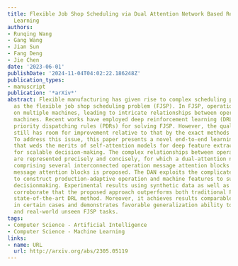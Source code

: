 ```yaml
---
title: Flexible Job Shop Scheduling via Dual Attention Network Based Reinforcement
  Learning
authors:
- Runqing Wang
- Gang Wang
- Jian Sun
- Fang Deng
- Jie Chen
date: '2023-06-01'
publishDate: '2024-11-04T04:02:22.186248Z'
publication_types:
- manuscript
publication: '*arXiv*'
abstract: Flexible manufacturing has given rise to complex scheduling problems such
  as the flexible job shop scheduling problem (FJSP). In FJSP, operations can be processed
  on multiple machines, leading to intricate relationships between operations and
  machines. Recent works have employed deep reinforcement learning (DRL) to learn
  priority dispatching rules (PDRs) for solving FJSP. However, the quality of solutions
  still has room for improvement relative to that by the exact methods such as OR-Tools.
  To address this issue, this paper presents a novel end-to-end learning framework
  that weds the merits of self-attention models for deep feature extraction and DRL
  for scalable decision-making. The complex relationships between operations and machines
  are represented precisely and concisely, for which a dual-attention network (DAN)
  comprising several interconnected operation message attention blocks and machine
  message attention blocks is proposed. The DAN exploits the complicated relationships
  to construct production-adaptive operation and machine features to support high-quality
  decisionmaking. Experimental results using synthetic data as well as public benchmarks
  corroborate that the proposed approach outperforms both traditional PDRs and the
  state-of-the-art DRL method. Moreover, it achieves results comparable to exact methods
  in certain cases and demonstrates favorable generalization ability to large-scale
  and real-world unseen FJSP tasks.
tags:
- Computer Science - Artificial Intelligence
- Computer Science - Machine Learning
links:
- name: URL
  url: http://arxiv.org/abs/2305.05119
---
```

